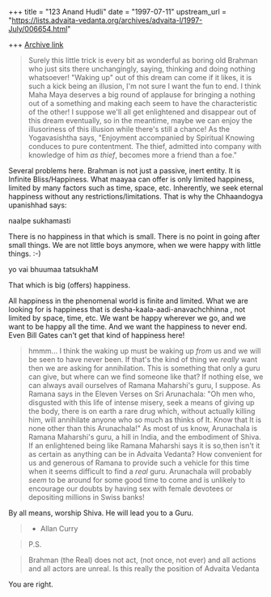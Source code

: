 +++
title = "123 Anand Hudli"
date = "1997-07-11"
upstream_url = "https://lists.advaita-vedanta.org/archives/advaita-l/1997-July/006654.html"

+++
[Archive link](https://lists.advaita-vedanta.org/archives/advaita-l/1997-July/006654.html)

>Surely this little trick is every bit as wonderful as boring old Brahman
>who just sits there unchangingly, saying, thinking and doing nothing
>whatsoever! "Waking up" out of this dream can come if it likes, it is such
>a kick being an illusion, I'm not sure I want the fun to end. I think Maha
>Maya deserves a big round of applause  for bringing a nothing out of a
>something and making each seem to have the characteristic of the other!
>I suppose we'll all get enlightened and disappear out of this dream
>eventually, so in the meantime, maybe we can enjoy the illusoriness of
> this illusion while there's still a chance!  As the Yogavasishtha says,
>"Enjoyment accompanied by Spiritual Knowing conduces to pure contentment.
>The thief, admitted into company with knowledge of him *as thief*, becomes
>more a friend than a foe."

  Several problems here. Brahman is not just a passive, inert entity. It
  is Infinite Bliss/Happiness. What maayaa can offer is only limited
  happiness, limited by many factors such as time, space, etc. Inherently,
  we seek eternal happiness without any restrictions/limitations. That is
  why the Chhaandogya upanishhad says:

   naalpe sukhamasti

   There is no happiness in that which is small. There is no point in
   going after small things. We are not little boys anymore, when we
   were happy with little things. :-)

   yo vai bhuumaa tatsukhaM

   That which is big (offers) happiness.

   All happiness in the phenomenal world is finite and limited. What we
   are looking for is happiness that is desha-kaala-aadi-anavachchhinna ,
   not limited by space, time, etc. We want be happy wherever we go, and
   we want to be happy all the time. And we want the happiness to never
   end. Even Bill Gates can't get that kind of happiness here!



>hmmm... I think the waking up must be waking up *from* us and we will
 >be seen to have never been. If that's the kind of thing we *really*
>want then we are asking for annihilation. This is something that only
>a guru can give, but where can we find someone like that?
>If nothing else, we can always avail ourselves of Ramana Maharshi's guru,
>I suppose. As Ramana says in the Eleven Verses on Sri Arunachala: "Oh men
>who, disgusted with this life of intense misery, seek a means of giving
>up the body, there is on earth a rare drug which, without actually
>killing him, will annihilate anyone who so much as thinks of It. Know
>that It is none other than this Arunachala!" As most of us know,
>Arunachala is Ramana Maharshi's guru, a hill in India, and the embodiment
>of Shiva. If an enlightened being like Ramana Maharshi says it is so,then
>isn't it as certain as anything can be in Advaita Vedanta? How convenient
>for us and generous of Ramana to provide such a  vehicle for this time
>when it seems difficult to find a *real* guru. Arunachala will probably
>*seem* to be around for some good time to come and is unlikely to
>encourage our doubts by having sex with female devotees or depositing
>millions in Swiss banks!

  By all means, worship Shiva. He will lead you to a Guru.

>- Allan Curry

>P.S.

>Brahman (the Real) does not act, (not once, not ever) and all actions and
> all actors are unreal. Is this really the position of Advaita Vedanta

  You are right.

